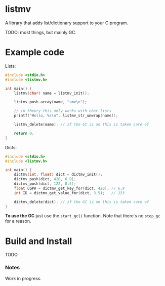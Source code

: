 # listmv
A library that adds list/dictionary support to your C program.

TODO: most things, but mainly GC.

# Example code
Lists:
```c
#include <stdio.h>
#include <listmv.h>

int main() {
    listmv(char) name = listmv_init();

    listmv_push_array(name, "smv\n");

    // in theory this only works with char lists
    printf("Hello, %s\n", listmv_str_unwrap(name));

    listmv_delete(name); // if the GC is on this is taken care of

    return 0;
}
```

Dicts:
```c
#include <stdio.h>
#include <listmv.h>

int main() {
    dictmv(int, float) dict = dictmv_init();
    dictmv_push(dict, 420, 6.9);
    dictmv_push(dict, 122, 8.5);
    float CGPA = dictmv_get_key_for(dict, 420); // 6.9
    int ID = dictmv_get_value_for(dict, 3.5);   // 133

    dictmv_delete(dict); // if the GC is on this is taken care of
}
```

**To use the GC** just use the `start_gc()` function. Note that there's no `stop_gc` for a reason.

# Build and Install
TODO

### Notes
Work in progress.
